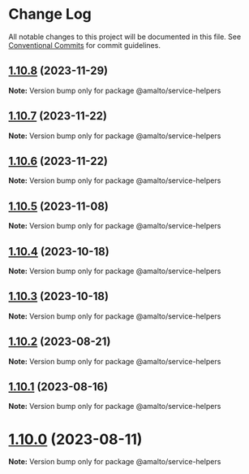 # Change Log

All notable changes to this project will be documented in this file. See
[Conventional Commits](https://conventionalcommits.org) for commit guidelines.

## [1.10.8](https://github.com/amalto/platform6-ui-components/compare/@amalto/service-helpers@1.10.7...@amalto/service-helpers@1.10.8) (2023-11-29)

**Note:** Version bump only for package @amalto/service-helpers

## [1.10.7](https://github.com/amalto/platform6-ui-components/compare/@amalto/service-helpers@1.10.6...@amalto/service-helpers@1.10.7) (2023-11-22)

**Note:** Version bump only for package @amalto/service-helpers

## [1.10.6](https://github.com/amalto/platform6-ui-components/compare/@amalto/service-helpers@1.10.5...@amalto/service-helpers@1.10.6) (2023-11-22)

**Note:** Version bump only for package @amalto/service-helpers

## [1.10.5](https://github.com/amalto/platform6-ui-components/compare/@amalto/service-helpers@1.10.4...@amalto/service-helpers@1.10.5) (2023-11-08)

**Note:** Version bump only for package @amalto/service-helpers

## [1.10.4](https://github.com/amalto/platform6-ui-components/compare/@amalto/service-helpers@1.10.3...@amalto/service-helpers@1.10.4) (2023-10-18)

**Note:** Version bump only for package @amalto/service-helpers

## [1.10.3](https://github.com/amalto/platform6-ui-components/compare/@amalto/service-helpers@1.10.2...@amalto/service-helpers@1.10.3) (2023-10-18)

**Note:** Version bump only for package @amalto/service-helpers

## [1.10.2](https://github.com/amalto/platform6-ui-components/compare/@amalto/service-helpers@1.10.1...@amalto/service-helpers@1.10.2) (2023-08-21)

**Note:** Version bump only for package @amalto/service-helpers

## [1.10.1](https://github.com/amalto/platform6-ui-components/compare/@amalto/service-helpers@1.10.0...@amalto/service-helpers@1.10.1) (2023-08-16)

**Note:** Version bump only for package @amalto/service-helpers

# [1.10.0](https://github.com/amalto/platform6-ui-components/compare/@amalto/service-helpers@1.9.93...@amalto/service-helpers@1.10.0) (2023-08-11)

**Note:** Version bump only for package @amalto/service-helpers
